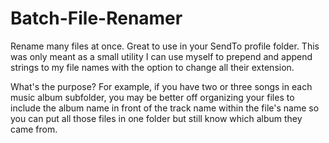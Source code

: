 # Batch-File-Renamer
Rename many files at once.  Great to use in your SendTo profile folder.
This was only meant as a small utility I can use myself to prepend and append 
strings to my file names with the option to change all their extension.  

What's the purpose?  For example, if you have two or three songs in each music
album subfolder, you may be better off organizing your files to include the album
name in front of the track name within the file's name so you can put all those files in one folder but still
know which album they came from.
